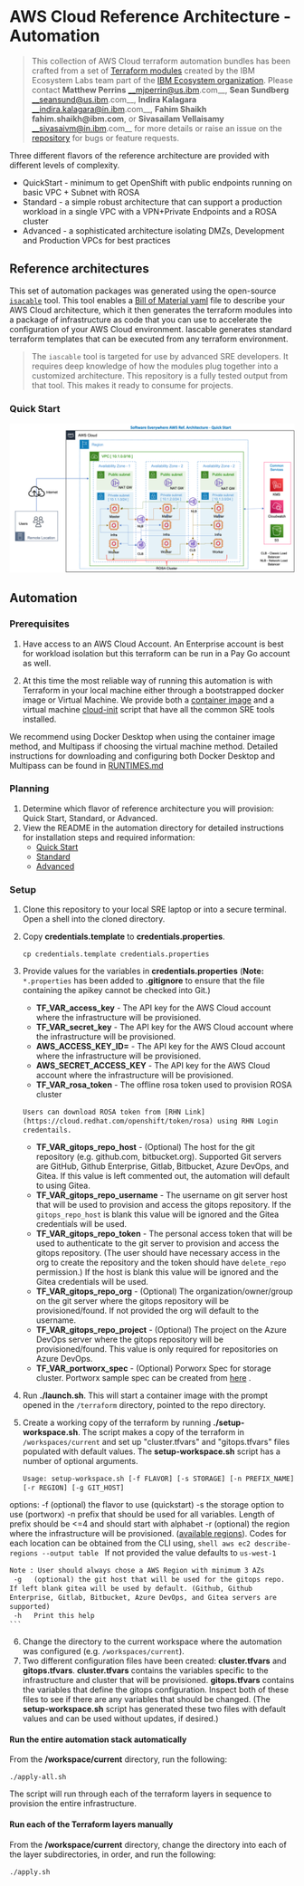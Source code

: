 # AWS Cloud Reference Architecture - Automation

> This collection of AWS Cloud terraform automation bundles has been crafted from a set of [Terraform modules](https://modules.cloudnativetoolkit.dev/) created by the IBM Ecosystem Labs team part of the [IBM Ecosystem organization](https://www.ibm.com/partnerworld/public?mhsrc=ibmsearch_a&mhq=partnerworld). Please contact **Matthew Perrins** __mjperrin@us.ibm.com__, **Sean Sundberg** __seansund@us.ibm.com__, **Indira Kalagara** __indira.kalagara@in.ibm.com__, **Fahim Shaikh** __fahim.shaikh@ibm.com__, or **Sivasailam Vellaisamy** __sivasaivm@in.ibm.com__ for more details or raise an issue on the [repository](https://github.com/cloud-native-toolkit/software-everywhere) for bugs or feature requests.

Three different flavors of the reference architecture are provided with different levels of complexity.

- QuickStart - minimum to get OpenShift with public endpoints running on basic VPC + Subnet with ROSA
- Standard - a simple robust architecture that can support a production workload in a single VPC with a VPN+Private Endpoints and a ROSA cluster
- Advanced - a sophisticated architecture isolating DMZs, Development and Production VPCs for best practices

## Reference architectures

This set of automation packages was generated using the open-source [`isacable`](https://github.com/cloud-native-toolkit/iascable) tool. This tool enables a [Bill of Material yaml](https://github.com/cloud-native-toolkit/automation-solutions/tree/main/boms) file to describe your AWS Cloud architecture, which it then generates the terraform modules into a package of infrastructure as code that you can use to accelerate the configuration of your AWS Cloud environment. Iascable generates standard terraform templates that can be executed from any terraform environment.

> The `iascable` tool is targeted for use by advanced SRE developers. It requires deep knowledge of how the modules plug together into a customized architecture. This repository is a fully tested output from that tool. This makes it ready to consume for projects.

### Quick Start

![QuickStart](1-quickstart/aws_quickstart_architecture.png)
## Automation

### Prerequisites

1. Have access to an AWS Cloud Account. An Enterprise account is best for workload isolation but this terraform can be run in a Pay Go account as well.

2. At this time the most reliable way of running this automation is with Terraform in your local machine either through a bootstrapped docker image or Virtual Machine. We provide both a [container image](https://github.com/cloud-native-toolkit/image-cli-tools) and a virtual machine [cloud-init](https://github.com/cloud-native-toolkit/sre-utilities/blob/main/cloud-init/cli-tools.yaml) script that have all the common SRE tools installed.

We recommend using Docker Desktop when using  the container image method, and Multipass if choosing the virtual machine method.   Detailed instructions for downloading and configuring both Docker Desktop and Multipass can be found in [RUNTIMES.md](./RUNTIMES.md)

### Planning

1. Determine which flavor of reference architecture you will provision: Quick Start, Standard, or Advanced.
2. View the README in the automation directory for detailed instructions for installation steps and required information:
    - [Quick Start](1-quickstart)
    - [Standard](2-standard)
    - [Advanced](3-advanced)

### Setup

1. Clone this repository to your local SRE laptop or into a secure terminal. Open a shell into the cloned directory.
2. Copy **credentials.template** to **credentials.properties**.
    ```shell
    cp credentials.template credentials.properties
    ```
3. Provide values for the variables in **credentials.properties** (**Note:** `*.properties` has been added to **.gitignore** to ensure that the file containing the apikey cannot be checked into Git.)
    - **TF_VAR_access_key** - The API key for the AWS Cloud account where the infrastructure will be provisioned.
    - **TF_VAR_secret_key** - The API key for the AWS Cloud account where the infrastructure will be provisioned.
    - **AWS_ACCESS_KEY_ID=** - The API key for the AWS Cloud account where the infrastructure will be provisioned.
    - **AWS_SECRET_ACCESS_KEY** - The API key for the AWS Cloud account where the infrastructure will be provisioned.
    - **TF_VAR_rosa_token** - The offline rosa token used to provision  ROSA cluster

    ```
    Users can download ROSA token from [RHN Link](https://cloud.redhat.com/openshift/token/rosa) using RHN Login credentails.
    ```
   - **TF_VAR_gitops_repo_host** - (Optional) The host for the git repository (e.g. github.com, bitbucket.org). Supported Git servers are GitHub, Github Enterprise, Gitlab, Bitbucket, Azure DevOps, and Gitea. If this value is left commented out, the automation will default to using Gitea.
   - **TF_VAR_gitops_repo_username** - The username on git server host that will be used to provision and access the gitops repository. If the `gitops_repo_host` is blank this value will be ignored and the Gitea credentials will be used.
   - **TF_VAR_gitops_repo_token** - The personal access token that will be used to authenticate to the git server to provision and access the gitops repository. (The user should have necessary access in the org to create the repository and the token should have `delete_repo` permission.) If the host is blank this value will be ignored and the Gitea credentials will be used.
   - **TF_VAR_gitops_repo_org** - (Optional) The organization/owner/group on the git server where the gitops repository will be provisioned/found. If not provided the org will default to the username.
   - **TF_VAR_gitops_repo_project** - (Optional) The project on the Azure DevOps server where the gitops repository will be provisioned/found. This value is only required for repositories on Azure DevOps.
    - **TF_VAR_portworx_spec** - (Optional) Porworx Spec for storage cluster. Portworx sample spec can be created from [here](https://central.portworx.com/specGen/wizard) .    
    

4. Run **./launch.sh**. This will start a container image with the prompt opened in the `/terraform` directory, pointed to the repo directory.
5. Create a working copy of the terraform by running **./setup-workspace.sh**. The script makes a copy of the terraform in `/workspaces/current` and set up "cluster.tfvars" and "gitops.tfvars" files populated with default values. The **setup-workspace.sh** script has a number of optional arguments.

    ```
   Usage: setup-workspace.sh [-f FLAVOR] [-s STORAGE] [-n PREFIX_NAME] [-r REGION] [-g GIT_HOST]

options:
     -f   (optional) the flavor to use (quickstart)
     -s   the storage option to use (portworx)
     -n   prefix that should be used for all variables.  Length of prefix should be <=4 and should start with alphabet
     -r   (optional) the region where the infrastructure will be provisioned. ([available regions](https://docs.aws.amazon.com/AWSEC2/latest/UserGuide/using-regions-availability-zones.html)). Codes for each location can be obtained from the CLI using,
        ```shell
        aws ec2 describe-regions --output table
        ```
    If not provided the value defaults to `us-west-1`

    Note : User should always chose a AWS Region with minimum 3 AZs
     -g   (optional) the git host that will be used for the gitops repo. If left blank gitea will be used by default. (Github, Github Enterprise, Gitlab, Bitbucket, Azure DevOps, and Gitea servers are supported)
     -h   Print this help
    ```
6. Change the directory to the current workspace where the automation was configured (e.g. `/workspaces/current`).
7. Two different configuration files have been created: **cluster.tfvars** and **gitops.tfvars**. **cluster.tfvars** contains the variables specific to the infrastructure and cluster that will be provisioned. **gitops.tfvars** contains the variables that define the gitops configuration. Inspect both of these files to see if there are any variables that should be changed. (The **setup-workspace.sh** script has generated these two files with default values and can be used without updates, if desired.)

#### Run the entire automation stack automatically

From the **/workspace/current** directory, run the following:

```shell
./apply-all.sh
```

The script will run through each of the terraform layers in sequence to provision the entire infrastructure.

#### Run each of the Terraform layers manually

From the **/workspace/current** directory, change the directory into each of the layer subdirectories, in order, and run the following:

```shell
./apply.sh
```
